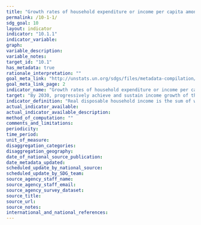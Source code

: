 ```yaml
---
title: "Growth rates of household expenditure or income per capita among the bottom 40 per cent of the population and the total population"
permalink: /10-1-1/
sdg_goal: 10
layout: indicator
indicator: "10.1.1"
indicator_variable: 
graph: 
variable_description: 
variable_notes: 
target_id: "10.1"
has_metadata: true
rationale_interpretation: ""
goal_meta_link: "http://unstats.un.org/sdgs/files/metadata-compilation/Metadata-Goal-10.pdf"
goal_meta_link_page: 2
indicator_name: "Growth rates of household expenditure or income per capita among the bottom 40 per cent of the population and the total population"
target: "By 2030, progressively achieve and sustain income growth of the bottom 40 per cent of the population at a rate higher than the national average."
indicator_definition: "Real disposable household income is the sum of wages and salaries, mixed income, net property income, net current transfers and social benefits other than social transfers in kind, less taxes on income and wealth and social security contributions, after adjustment for price changes."
actual_indicator_available: 
actual_indicator_available_description: 
method_of_computation: ""
comments_and_limitations: 
periodicity: 
time_period: 
unit_of_measure: 
disaggregation_categories: 
disaggregation_geography: 
date_of_national_source_publication: 
date_metadata_updated: 
scheduled_update_by_national_source: 
scheduled_update_by_SDG_team: 
source_agency_staff_name: 
source_agency_staff_email: 
source_agency_survey_dataset: 
source_title: 
source_url: 
source_notes: 
international_and_national_references: 
---
```


